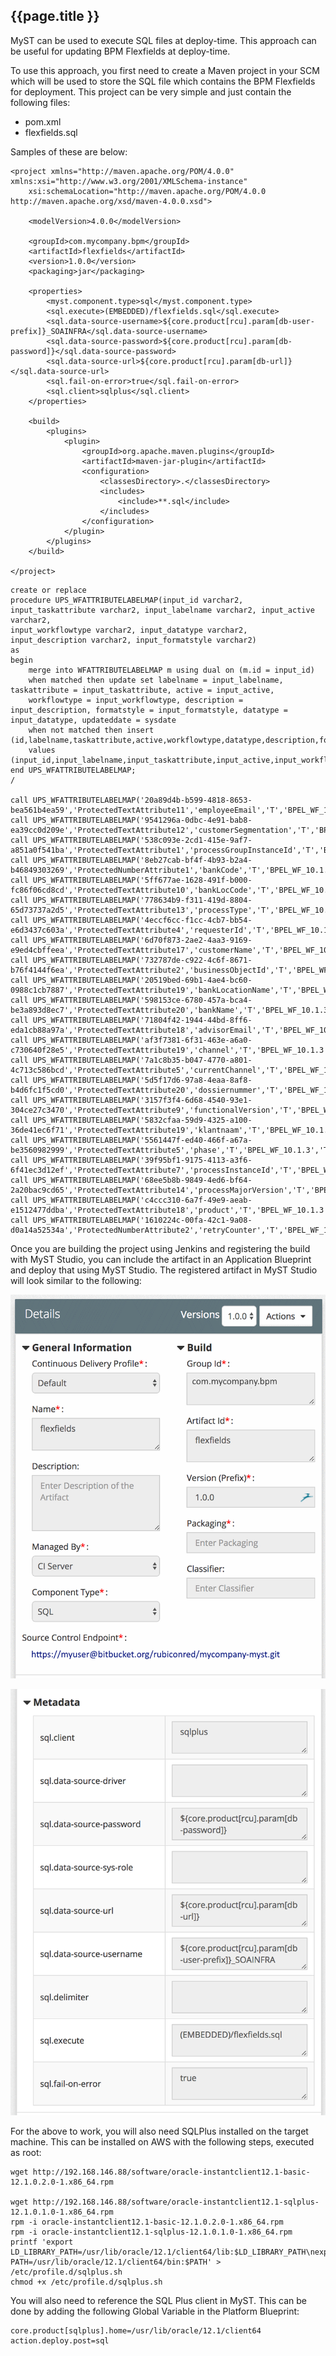## {{page.title }} 

MyST can be used to execute SQL files at deploy-time. This approach can be useful for updating BPM Flexfields at deploy-time.

To use this approach, you first need to create a Maven project in your SCM which will be used to store the SQL file which contains the BPM Flexfields for deployment. This project can be very simple and just contain the following files:

* pom.xml
* flexfields.sql

Samples of these are below:

```
<project xmlns="http://maven.apache.org/POM/4.0.0" xmlns:xsi="http://www.w3.org/2001/XMLSchema-instance"
    xsi:schemaLocation="http://maven.apache.org/POM/4.0.0 http://maven.apache.org/xsd/maven-4.0.0.xsd">

    <modelVersion>4.0.0</modelVersion>

    <groupId>com.mycompany.bpm</groupId>
    <artifactId>flexfields</artifactId>
    <version>1.0.0</version>
    <packaging>jar</packaging> 

    <properties>
        <myst.component.type>sql</myst.component.type>
        <sql.execute>(EMBEDDED)/flexfields.sql</sql.execute>
        <sql.data-source-username>${core.product[rcu].param[db-user-prefix]}_SOAINFRA</sql.data-source-username>
        <sql.data-source-password>${core.product[rcu].param[db-password]}</sql.data-source-password>
        <sql.data-source-url>${core.product[rcu].param[db-url]}</sql.data-source-url> 
        <sql.fail-on-error>true</sql.fail-on-error>
        <sql.client>sqlplus</sql.client>
    </properties>

    <build>
        <plugins>
            <plugin>
                <groupId>org.apache.maven.plugins</groupId>
                <artifactId>maven-jar-plugin</artifactId>   
                <configuration>
                    <classesDirectory>.</classesDirectory>
                    <includes>
                        <include>**.sql</include>
                    </includes>
                </configuration>
            </plugin>
        </plugins>
    </build>

</project>
```

```
create or replace
procedure UPS_WFATTRIBUTELABELMAP(input_id varchar2, input_taskattribute varchar2, input_labelname varchar2, input_active varchar2, 
input_workflowtype varchar2, input_datatype varchar2, input_description varchar2, input_formatstyle varchar2)
as
begin
    merge into WFATTRIBUTELABELMAP m using dual on (m.id = input_id)
    when matched then update set labelname = input_labelname, taskattribute = input_taskattribute, active = input_active,
    workflowtype = input_workflowtype, description = input_description, formatstyle = input_formatstyle, datatype = input_datatype, updateddate = sysdate
    when not matched then insert (id,labelname,taskattribute,active,workflowtype,datatype,description,formatstyle,createddate,updateddate) 
    values (input_id,input_labelname,input_taskattribute,input_active,input_workflowtype,input_datatype,input_description,input_formatstyle,sysdate,sysdate);
end UPS_WFATTRIBUTELABELMAP;
/

call UPS_WFATTRIBUTELABELMAP('20a89d4b-b599-4818-8653-bea561b4ea59','ProtectedTextAttribute11','employeeEmail','T','BPEL_WF_10.1.3','Text','','');
call UPS_WFATTRIBUTELABELMAP('9541296a-0dbc-4e91-bab8-ea39cc0d209e','ProtectedTextAttribute12','customerSegmentation','T','BPEL_WF_10.1.3','Text','','');
call UPS_WFATTRIBUTELABELMAP('538c093e-2cd1-415e-9af7-a851a0f541ba','ProtectedTextAttribute1','processGroupInstanceId','T','BPEL_WF_10.1.3','Text','','');
call UPS_WFATTRIBUTELABELMAP('8eb27cab-bf4f-4b93-b2a4-b46849303269','ProtectedNumberAttribute1','bankCode','T','BPEL_WF_10.1.3','Number','','');
call UPS_WFATTRIBUTELABELMAP('5ff677ae-1628-491f-b000-fc86f06cd8cd','ProtectedTextAttribute10','bankLocCode','T','BPEL_WF_10.1.3','Text','','');
call UPS_WFATTRIBUTELABELMAP('778634b9-f311-419d-8804-65d73737a2d5','ProtectedTextAttribute13','processType','T','BPEL_WF_10.1.3','Text','','');
call UPS_WFATTRIBUTELABELMAP('4eccf6cc-f1cc-4cb7-bb54-e6d3437c603a','ProtectedTextAttribute4','requesterId','T','BPEL_WF_10.1.3','Text','','');
call UPS_WFATTRIBUTELABELMAP('6d70f873-2ae2-4aa3-9169-e9ed4cbffeea','ProtectedTextAttribute17','customerName','T','BPEL_WF_10.1.3','Text','','');
call UPS_WFATTRIBUTELABELMAP('732787de-c922-4c6f-8671-b76f4144f6ea','ProtectedTextAttribute2','businessObjectId','T','BPEL_WF_10.1.3','Text','','');
call UPS_WFATTRIBUTELABELMAP('20519bed-69b1-4ae4-bc60-0988c1cb7887','ProtectedTextAttribute19','bankLocationName','T','BPEL_WF_10.1.3','Text','','');
call UPS_WFATTRIBUTELABELMAP('598153ce-6780-457a-bca4-be3a893d8ec7','ProtectedTextAttribute20','bankName','T','BPEL_WF_10.1.3','Text','','');
call UPS_WFATTRIBUTELABELMAP('71804f42-1944-44bd-8ff6-eda1cb88a97a','ProtectedTextAttribute18','advisorEmail','T','BPEL_WF_10.1.3','Text','','');
call UPS_WFATTRIBUTELABELMAP('af3f7381-6f31-463e-a6a0-c730640f28e5','ProtectedTextAttribute19','channel','T','BPEL_WF_10.1.3','Text','','');
call UPS_WFATTRIBUTELABELMAP('7a1c8b35-b047-4770-a801-4c713c586bcd','ProtectedTextAttribute5','currentChannel','T','BPEL_WF_10.1.3','Text','','');
call UPS_WFATTRIBUTELABELMAP('5d5f17d6-97a8-4eaa-8af8-b4d6fc1f5cd0','ProtectedTextAttribute20','dossiernummer','T','BPEL_WF_10.1.3','Text','','');
call UPS_WFATTRIBUTELABELMAP('3157f3f4-6d68-4540-93e1-304ce27c3470','ProtectedTextAttribute9','functionalVersion','T','BPEL_WF_10.1.3','Text','','');
call UPS_WFATTRIBUTELABELMAP('5832cfaa-59d9-4325-a100-36de41ec6f71','ProtectedTextAttribute19','klantnaam','T','BPEL_WF_10.1.3','Text','','');
call UPS_WFATTRIBUTELABELMAP('5561447f-ed40-466f-a67a-be3560982999','ProtectedTextAttribute5','phase','T','BPEL_WF_10.1.3','Text','','');
call UPS_WFATTRIBUTELABELMAP('39f95bf1-9175-4113-a3f6-6f41ec3d12ef','ProtectedTextAttribute7','processInstanceId','T','BPEL_WF_10.1.3','Text','','');
call UPS_WFATTRIBUTELABELMAP('68ee5b8b-9849-4ed6-bf64-2a20bac9cd65','ProtectedTextAttribute14','processMajorVersion','T','BPEL_WF_10.1.3','Text','','');
call UPS_WFATTRIBUTELABELMAP('c4ccc310-6a7f-49e9-aeab-e1512477ddba','ProtectedTextAttribute18','product','T','BPEL_WF_10.1.3','Text','','');
call UPS_WFATTRIBUTELABELMAP('1610224c-00fa-42c1-9a08-d0a14a52534a','ProtectedNumberAttribute2','retryCounter','T','BPEL_WF_10.1.3','Number','','');
```

Once you are building the project using Jenkins and registering the build with MyST Studio, you can include the artifact in an Application Blueprint and deploy that using MyST Studio. The registered artifact in MyST Studio will look similar to the following:

![](/howtos/img/howto-deploy-flexfields-1.app-1.png)

![](/howtos/img/howto-deploy-flexfields-2.app-2.png)





For the above to work, you will also need SQLPlus installed on the target machine. This can be installed on AWS with the following steps, executed as root:

```
wget http://192.168.146.88/software/oracle-instantclient12.1-basic-12.1.0.2.0-1.x86_64.rpm

wget http://192.168.146.88/software/oracle-instantclient12.1-sqlplus-12.1.0.1.0-1.x86_64.rpm
rpm -i oracle-instantclient12.1-basic-12.1.0.2.0-1.x86_64.rpm
rpm -i oracle-instantclient12.1-sqlplus-12.1.0.1.0-1.x86_64.rpm
printf 'export LD_LIBRARY_PATH=/usr/lib/oracle/12.1/client64/lib:$LD_LIBRARY_PATH\nexport PATH=/usr/lib/oracle/12.1/client64/bin:$PATH' > /etc/profile.d/sqlplus.sh
chmod +x /etc/profile.d/sqlplus.sh
```



You will also need to reference the SQL Plus client in MyST. This can be done by adding the following Global Variable in the Platform Blueprint:

```
core.product[sqlplus].home=/usr/lib/oracle/12.1/client64
action.deploy.post=sql
```



